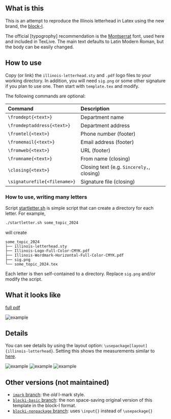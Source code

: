 ## What is this

This is an attempt to reproduce the Illinois letterhead in Latex using the new brand, the [block-I](https://marketing.illinois.edu/design/logo).

The official [typogrophy] recommendation is the
[Montserrat](https://ctan.org/tex-archive/fonts/montserrat?lang=en) font,  used
here and included in TexLive.  The main text defaults to Latin Modern Roman,
but the body can be easily changed.

## How to use

Copy (or link) the `illinois-letterhead.sty` and `.pdf` logo files to your working directory.  In addition, you will need `sig.png` or some other signature if you plan to use one.  Then start with `template.tex` and modify.

The following commands are optional:

| Command                      | Description                               |
| :------                      | :------                                   |
| `\fromdept{<text>}`          | Department name                           |
| `\fromdeptaddress{<text>}`   | Department address                        |
| `\fromtel{<text>}`           | Phone number (footer)                     |
| `\fromemail{<text>}`         | Email address (footer)                    |
| `\fromweb{<text>}`           | URL (footer)                              |
| `\fromname{<text>}`          | From name (closing)                       |
| `\closing{<text>}`           | Closing text (e.g. `Sincerely,`, closing) |
| `\signaturefile{<filename>}` | Signature file (closing)                  |

### How to use, writing many letters

Script [startletter.sh](./startletter.sh) is simple script that can create a directory
for each letter. For example,
```bash
./startletter.sh some_topic_2024
```
will create
```
some_topic_2024
├── illinois-letterhead.sty
├── Illinois-Logo-Full-Color-CMYK.pdf
├── Illinois-Wordmark-Horizontal-Full-Color-CMYK.pdf
├── sig.png
└── some_topic_2024.tex
```

Each letter is then self-contained to a directory.
Replace `sig.png` and/or modify the script.


## What it looks like

[full pdf](./example/example.pdf)

![example](./example/example.png "example")

## Details

You can see details by using the layout option: `\usepackage[layout]{illinois-letterhead}`.  Setting this shows the measurements similar to [here](https://creativeservices.illinois.edu/brand/pdf/stationery/letterhead.pdf).

![example](./example/example-layout-0.png "example")
![example](./example/example-layout-1.png "example")
![example](./example/example-layout-2.png "example")

## Other versions (not maintained)

- [`imark` branch](https://github.com/lukeolson/illinois-letterhead/tree/imark): the *old* I-mark style.
- [`blocki-basic` branch](https://github.com/lukeolson/illinois-letterhead/tree/blocki-basic): the non space-saving original version of this template in the block-I format.
- [`blocki-nonpackage` branch](https://github.com/lukeolson/illinois-letterhead/tree/blocki-nonpackage): uses `\input{}` instead of `\usepackage{}`
